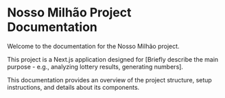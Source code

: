 # Nosso Milhão Project Documentation

Welcome to the documentation for the Nosso Milhão project.

This project is a Next.js application designed for [Briefly describe the main purpose - e.g., analyzing lottery results, generating numbers].

This documentation provides an overview of the project structure, setup instructions, and details about its components. 